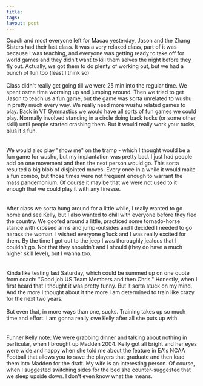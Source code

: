 ```yaml
---
title: 
tags: 
layout: post
---
```

Coach and most everyone left for Macao yesterday, Jason and the Zhang Sisters had their last class.  It was a very relaxed class, part of it was because I was teaching, and everyone was getting ready to take off for world games and they didn't want to kill them selves the night before they fly out.  Actually, we got them to do plenty of working out, but we had a bunch of fun too (least I think so) <br /><br />Class didn't really get going till we were 25 min into the regular time.  We spent osme time worming up and jumping around.  Then we tried to get Jason to teach us a fun game, but the game was sorta unrelated to wushu in pretty much every way.  We really need more wushu related games to play.  Back in VT Gymnastics we would have all sorts of fun games we could play.  Normally involved standing in a circle doing back tucks (or some other skill) until people started crashing them.  But it would really work your tucks, plus it's fun.  <br /><br />We would also play "show me" on the tramp - which I thought would be a fun game for wushu, but my implantation was pretty bad.  I just had people add on one movement and then the next person would go.  This sorta resulted a big blob of disjointed moves.  Every once in  a while it would make a fun combo, but those times were not frequent enough to warrant the mass pandemonium.  Of course it may be that we were not used to it enough that we could play it with any finesse.  <br /><br />After class we sorta hung around for a little while, I really wanted to go home and see Kelly, but I also wanted to chill with everyone before they fled the country.  We goofed around a little, practiced some tornado-horse stance with crossed arms and jump-outsides and I decided I needed to go harass the woman.  I wished everyone g'luck and I was really excited for them.  By the time I got out to the jeep I was thoroughly jealous that I couldn't go.  Not that they shouldn't and I should (they do have a much higher skill level), but I wanna too.  <br /><br />Kinda like testing last Saturday, which could be summed up on one quote from coach: "Good job US Team Members and then Chris."  Honestly, when I first heard that I thought it was pretty funny.  But it sorta stuck on my mind.  And the more I thought about it the more I am determined to train like crazy for the next two years.<br /><br />But even that, in more ways than one, sucks.  Training takes up so much time and effort.  I am gonna really owe Kelly after all she puts up with.  <br /><br />Funner Kelly note:  We were grabbing dinner and talking about nothing in particular, when I brought up Madden 2004.  Kelly got all bright and her eyes were wide and happy when she told me about the feature in EA's NCAA Football that allows you to save the players that graduate and then load them into Madden for the draft.  My wife is an interesting person.  Of course,  when I suggested switching sides for the bed she counter-suggested that we sleep upside down.  I don't even know what the means.  
